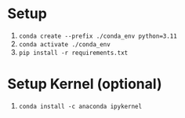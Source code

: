 # Setup
1. `conda create --prefix ./conda_env python=3.11`
2. `conda activate ./conda_env`
3. `pip install -r requirements.txt`

# Setup Kernel (optional)

1. `conda install -c anaconda ipykernel`
